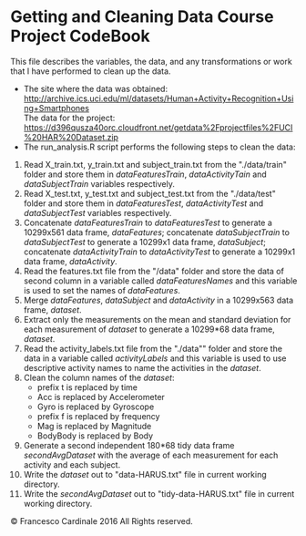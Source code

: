 Getting and Cleaning Data Course Project CodeBook
=================================================
This file describes the variables, the data, and any transformations or work that I have performed to clean up the data.  
* The site where the data was obtained:  
http://archive.ics.uci.edu/ml/datasets/Human+Activity+Recognition+Using+Smartphones      
The data for the project:  
https://d396qusza40orc.cloudfront.net/getdata%2Fprojectfiles%2FUCI%20HAR%20Dataset.zip  
* The run_analysis.R script performs the following steps to clean the data:   
 1. Read X_train.txt, y_train.txt and subject_train.txt from the "./data/train" folder and store them in *dataFeaturesTrain*, *dataActivityTain* and *dataSubjectTrain* variables respectively.       
 2. Read X_test.txt, y_test.txt and subject_test.txt from the "./data/test" folder and store them in *dataFeaturesTest*, *dataActivityTest* and *dataSubjectTest* variables respectively.  
 3. Concatenate *dataFeaturesTrain* to *dataFeaturesTest* to generate a 10299x561 data frame, *dataFeatures*; concatenate *dataSubjectTrain* to *dataSubjectTest* to generate a 10299x1 data frame, *dataSubject*; concatenate *dataActivityTrain* to *dataActivityTest* to generate a 10299x1 data frame, *dataActivity*.  
 4. Read the features.txt file from the "/data" folder and store the data of second column in a variable called *dataFeaturesNames* and this variable is used to set the names of *dataFeatures*.  
 5. Merge *dataFeatures*, *dataSubject* and *dataActivity* in a 10299x563 data frame, *dataset*.
 6. Extract only the measurements on the mean and standard deviation for each measurement of *dataset* to generate a 10299*68 data frame, *dataset*.
 7. Read the activity_labels.txt file from the "./data"" folder and store the data in a variable called *activityLabels* and this variable is used to use descriptive activity names to name the activities in the *dataset*.
 8. Clean the column names of the *dataset*:
    - prefix t is replaced by time
    - Acc is replaced by Accelerometer
    - Gyro is replaced by Gyroscope
    - prefix f is replaced by frequency
    - Mag is replaced by Magnitude
    - BodyBody is replaced by Body 
 9. Generate a second independent 180*68 tidy data frame *secondAvgDataset* with the average of each measurement for each activity and each subject.
 10. Write the *dataset* out to "data-HARUS.txt" file in current working directory. 
 11. Write the *secondAvgDataset* out to "tidy-data-HARUS.txt" file in current working directory. 
 
© Francesco Cardinale 2016 All Rights reserved.